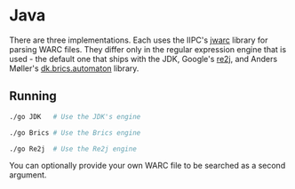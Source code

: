 # Java

There are three implementations. Each uses the IIPC's [jwarc](https://github.com/iipc/jwarc)
library for parsing WARC files. They differ only in the regular expression
engine that is used - the default one that ships with the JDK, Google's [re2j](https://github.com/google/re2j),
and Anders Møller's [dk.brics.automaton](https://www.brics.dk/automaton/) library.

## Running

```bash
./go JDK   # Use the JDK's engine

./go Brics # Use the Brics engine

./go Re2j  # Use the Re2j engine
```

You can optionally provide your own WARC file to be searched as a second argument.
